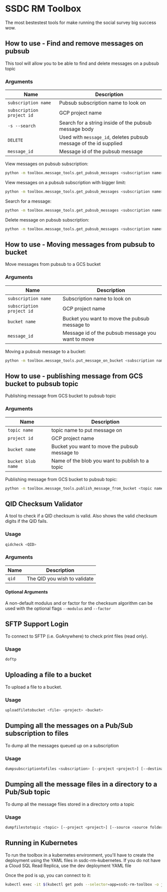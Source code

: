 # SSDC RM Toolbox

The most bestestest tools for make running the social survey big success wow.

## How to use - Find and remove messages on pubsub

This tool will allow you to be able to find and delete messages on a pubsub topic

### Arguments

| Name                      | Description                                                                                                         |                                                                                        
| ---------------------     | ------------------------------------------------------------------------------------------------------------------- |
| `subscription name`       | Pubsub subscription name to look on                                                                                 |
| `subscription project id` | GCP project name                                                                                                    |
| `-s --search`             | Search for a string inside of the pubsub message body                                                               |                                                  
| `DELETE`                  | Used with `message_id`, deletes pubsub message of the id supplied                                                   |
| `message_id`              | Message id of the pubsub message                                                                                    |

View messages on pubsub subscription:

   ```bash
   python -m toolbox.message_tools.get_pubsub_messages <subscription name> <subscription project id>
   ```

View messages on a pubsub subscription with bigger limit:

   ```bash
   python -m toolbox.message_tools.get_pubsub_messages <subscription name> <subscription project id> -l <limit>
   ```

Search for a message:

   ```bash
   python -m toolbox.message_tools.get_pubsub_messages <subscription name> <subscription project id> -s <search term>
   ```

Delete message on pubsub subscription:

   ```bash
   python -m toolbox.message_tools.get_pubsub_messages <subscription name> <subscription project id> <message_id> DELETE
   ```

## How to use - Moving messages from pubsub to bucket

Move messages from pubsub to a GCS bucket

### Arguments

| Name                      | Description                                                                                                         |                                                                                        
| ---------------------     | ------------------------------------------------------------------------------------------------------------------- |
| `subscription name`       | Subscription name to look on                                                                                        |
| `subscription project id` | GCP project name                                                                                                    |
| `bucket name`             | Bucket you want to move the pubsub message to                                                                       |                                                  
| `message_id`              | Message id of the pubsub message you want to move                                                                   |

Moving a pubsub message to a bucket:

```bash
python -m toolbox.message_tools.put_message_on_bucket <subscription name> <subscription project id> <bucket name> <message_id>
```

## How to use - publishing message from GCS bucket to pubsub topic

Publishing message from GCS bucket to pubsub topic

### Arguments

| Name                      | Description                                                                                                         |                                                                                        
| ---------------------     | ------------------------------------------------------------------------------------------------------------------- |
| `topic name`              | topic name to put message on                                                                                               |
| `project id`              | GCP project name                                                                                                    |
| `bucket name`             | Bucket you want to move the pubsub message to                                                                       |                                                  
| `bucket blob name`        | Name of the blob you want to publish to a topic                                                                     |                                                  

Publishing message from GCS bucket to pubsub topic:

```bash
python -m toolbox.message_tools.publish_message_from_bucket <topic name> <project id> <bucket blob name> <bucket name>
```

## QID Checksum Validator

A tool to check if a QID checksum is valid. Also shows the valid checksum digits if the QID fails.

### Usage

```bash
qidcheck <QID>
```

### Arguments

| Name                      | Description                                                                                                         |                                                                                        
| ---------------------     | ------------------------------------------------------------------------------------------------------------------- |
| `qid`                     | The QID you wish to validate                                                                                        |

#### Optional Arguments

A non-default modulus and or factor for the checksum algorithm can be used with the optional flags `--modulus`
and `--factor`

## SFTP Support Login

To connect to SFTP (i.e. GoAnywhere) to check print files (read only).

### Usage

```bash
doftp
```

## Uploading a file to a bucket

To upload a file to a bucket.

### Usage

```bash
uploadfiletobucket <file> <project> <bucket>
```

## Dumping all the messages on a Pub/Sub subscription to files

To dump all the messages queued up on a subscription

### Usage

```bash
dumpsubscriptiontofiles <subscription> [--project <project>] [--destination <destination folder>]
```

## Dumping all the message files in a directory to a Pub/Sub topic

To dump all the message files stored in a directory onto a topic

### Usage

```bash
dumpfilestotopic <topic> [--project <project>] [--source <source folder>]
```

## Running in Kubernetes

To run the toolbox in a kubernetes environment, you'll have to create the deployment using the YAML files in
ssdc-rm-kubernetes. If you do not have a Cloud SQL Read Replica, use the dev deployment YAML file

Once the pod is up, you can connect to it:

```bash
kubectl exec -it $(kubectl get pods --selector=app=ssdc-rm-toolbox -o jsonpath='{.items[*].metadata.name}') -- /bin/bash
```
